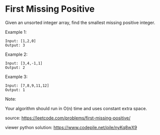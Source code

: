 # First Missing Positive

Given an unsorted integer array, find the smallest missing positive integer.

Example 1:

```
Input: [1,2,0]
Output: 3
```

Example 2:

```
Input: [3,4,-1,1]
Output: 2
```

Example 3:

```
Input: [7,8,9,11,12]
Output: 1
```
Note:

Your algorithm should run in O(n) time and uses constant extra space.


source: https://leetcode.com/problems/first-missing-positive/

viewer python solution: https://www.codepile.net/pile/nyKq8wX9